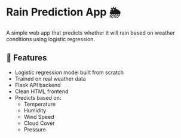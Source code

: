 # Rain Prediction App 🌦️

A simple web app that predicts whether it will rain based on weather conditions using logistic regression.

## 🚀 Features
- Logistic regression model built from scratch
- Trained on real weather data
- Flask API backend
- Clean HTML frontend
- Predicts based on:
  - Temperature
  - Humidity
  - Wind Speed
  - Cloud Cover
  - Pressure